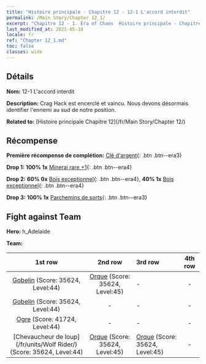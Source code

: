 ```yaml
---
title: "Histoire principale - Chapitre 12 - 12-1 L'accord interdit"
permalink: /Main Story/Chapter 12_1/
excerpt: "Chapitre 12 - 1. Era of Chaos  Histoire principale - Chapitre 12_1. 12-1 L'accord interdit"
last_modified_at: 2021-05-18
locale: fr
ref: "Chapter 12_1.md"
toc: false
classes: wide
---
```


## Détails

 **Nom:** 12-1 L'accord interdit

 **Description:** Crag Hack est encerclé et vaincu. Nous devons désormais identifier l'ennemi au sud de notre position.

 **Related to:** [Histoire principale Chapitre 12](/fr/Main Story/Chapter 12/)

## Récompense

 **Première récompense de complétion:** [Clé d'argent](/ItemsFR/con_693/){: .btn .btn--era3}

 **Drop 1:** **100% 1x** [Minerai rare +1](/ItemsFR/mat_40/){: .btn .btn--era4}

 **Drop 2:** **60% 0x** [Bois exceptionnel](/ItemsFR/mat_34/){: .btn .btn--era4}, **40% 1x** [Bois exceptionnel](/ItemsFR/mat_34/){: .btn .btn--era4}

 **Drop 3:** **100% 1x** [Parchemins de sorts](/ItemsFR/con_694/){: .btn .btn--era3}


## Fight against Team
 **Hero:** h_Adelaide

 **Team:**


  | 1st row | 2nd row | 3rd row | 4th row |
  |:----:|:----:|:----|:----:|
  | [Gobelin](/fr/units/Goblin/) (Score: 35624, Level:44)  | [Orque](/fr/units/Orc/) (Score: 35624, Level:45)  | - | - |
  | [Gobelin](/fr/units/Goblin/) (Score: 35624, Level:44)  | - | - | - |
  | [Ogre](/fr/units/Ogre/) (Score: 41724, Level:44)  | - | - | - |
  | [Chevaucheur de loup](/fr/units/Wolf Rider/) (Score: 35624, Level:44)  | [Orque](/fr/units/Orc/) (Score: 35624, Level:45)  | [Orque](/fr/units/Orc/) (Score: 35624, Level:45)  | - |


